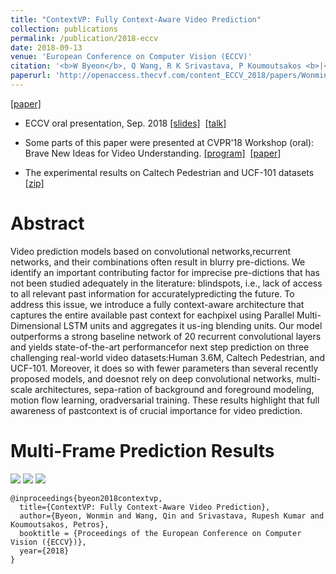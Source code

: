 ```yaml
---
title: "ContextVP: Fully Context-Aware Video Prediction"
collection: publications
permalink: /publication/2018-eccv
date: 2018-09-13
venue: 'European Conference on Computer Vision (ECCV)'
citation: '<b>W Byeon</b>, Q Wang, R K Srivastava, P Koumoutsakos <b>|</b> <i>ECCV 2018</i> '
paperurl: 'http://openaccess.thecvf.com/content_ECCV_2018/papers/Wonmin_Byeon_ContextVP_Fully_Context-Aware_ECCV_2018_paper.pdf'
---
```

[[paper]](http://openaccess.thecvf.com/content_ECCV_2018/papers/Wonmin_Byeon_ContextVP_Fully_Context-Aware_ECCV_2018_paper.pdf) 
<!-- &nbsp;[[slides]](http://wonmin-byeon.github.io/files/byeon-contextvp-eccv18-oral.pdf) &nbsp;[[talk]](https://www.youtube.com/watch?time_continue=431&v=9ncoStGl4VA)
 -->
* ECCV oral presentation, Sep. 2018 [[slides]](http://wonmin-byeon.github.io/files/byeon-contextvp-eccv18-oral.pdf) &nbsp;[[talk]](https://www.youtube.com/watch?time_continue=431&v=9ncoStGl4VA)

* Some parts of this paper were presented at CVPR'18 Workshop (oral): Brave New Ideas for Video Understanding. [[program]](https://bivu2018.github.io/#program) &nbsp;[[paper]](http://openaccess.thecvf.com/content_cvpr_2018_workshops/papers/w19/Byeon_ContextVP_Fully_Context-Aware_CVPR_2018_paper.pdf)

* The experimental results on Caltech Pedestrian and UCF-101 datasets [[zip]](https://www.dropbox.com/sh/1tjmaom76fumbou/AABkF7_AVRU7Be6d2OwtnfM7a?dl=0)

Abstract
==
Video prediction models based on convolutional networks,recurrent networks, and their  combinations often result in blurry  pre-dictions. We identify an important contributing factor for imprecise pre-dictions that has not been studied adequately in the literature: blindspots, i.e., lack of access to all relevant past information for accuratelypredicting the future. To address this issue, we introduce a fully context-aware architecture that captures the entire available past context for eachpixel using Parallel Multi-Dimensional LSTM units and aggregates it us-ing blending units. Our model outperforms a strong baseline network of 20 recurrent convolutional layers and yields state-of-the-art performancefor next step prediction on three challenging real-world video datasets:Human 3.6M, Caltech Pedestrian, and UCF-101. Moreover, it does so with fewer parameters than several recently proposed models, and doesnot rely on deep convolutional networks, multi-scale architectures, sepa-ration of background and foreground modeling, motion flow learning, oradversarial training. These results highlight that full awareness of pastcontext is of crucial importance for video prediction. 

Multi-Frame Prediction Results
==
![](http://wonmin-byeon.github.io/files/eccv-2.gif)
![](http://wonmin-byeon.github.io/files/eccv-3.gif)
![](http://wonmin-byeon.github.io/files/eccv-1.gif)

```
@inproceedings{byeon2018contextvp,
  title={ContextVP: Fully Context-Aware Video Prediction},
  author={Byeon, Wonmin and Wang, Qin and Srivastava, Rupesh Kumar and Koumoutsakos, Petros},
  booktitle = {Proceedings of the European Conference on Computer Vision ({ECCV})},
  year={2018}
}
```